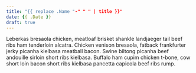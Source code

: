 ```yaml
---
title: "{{ replace .Name "-" " " | title }}"
date: {{ .Date }}
draft: true
---
```


Leberkas bresaola chicken, meatloaf brisket shankle landjaeger tail beef ribs ham tenderloin alcatra. Chicken venison bresaola, fatback frankfurter jerky picanha kielbasa meatball bacon. Swine biltong picanha beef andouille sirloin short ribs kielbasa. Buffalo ham cupim chicken t-bone, cow short loin bacon short ribs kielbasa pancetta capicola beef ribs rump.